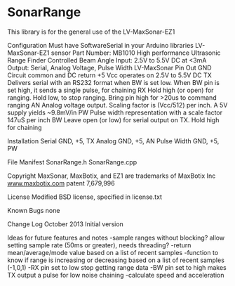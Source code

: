 SonarRange
==========

This library is for the general use of the LV-MaxSonar-EZ1

Configuration
  Must have SoftwareSerial in your Arduino libraries
  LV-MaxSonar-EZ1 sensor
    Part Number: MB1010
    High performance Ultrasonic Range Finder
    Controlled Beam Angle
    Input: 2.5V to 5.5V DC at <3mA
    Output: Serial, Analog Voltage, Pulse Width
  LV-MaxSonar Pin Out
    GND Circuit common and DC return
    +5  Vcc operates on 2.5V to 5.5V DC
    TX  Delivers serial with an RS232 format when BW is set low. When BW pin is set high, it sends a single pulse, for chaining
    RX  Hold high (or open) for ranging. Hold low, to stop ranging. Bring pin high for >20us to command ranging
    AN  Analog voltage output. Scaling factor is (Vcc/512) per inch. A 5V supply yields ~9.8mV/in
    PW  Pulse width representation with a scale factor 147uS per inch
    BW  Leave open (or low) for serial output on TX. Hold high for chaining

Installation
  Serial
    GND, +5, TX
  Analog
    GND, +5, AN
  Pulse Width
    GND, +5, PW

File Manifest
  SonarRange.h
  SonarRange.cpp

Copyright
  MaxSonar, MaxBotix, and EZ1 are trademarks of MaxBotix Inc
  www.maxbotix.com
  patent 7,679,996

License
  Modified BSD license, specified in license.txt

Known Bugs
  none

Change Log
  October 2013
    Initial version

Ideas for future features and notes
  -sample ranges without blocking? allow setting sample rate (50ms or greater), needs threading?
  -return mean/average/mode value based on a list of recent samples
  -function to know if range is increasing or decreasing based on a list of recent samples (-1,0,1)
  -RX pin set to low stop getting range data
  -BW pin set to high makes TX output a pulse for low noise chaining
  -calculate speed and acceleration
